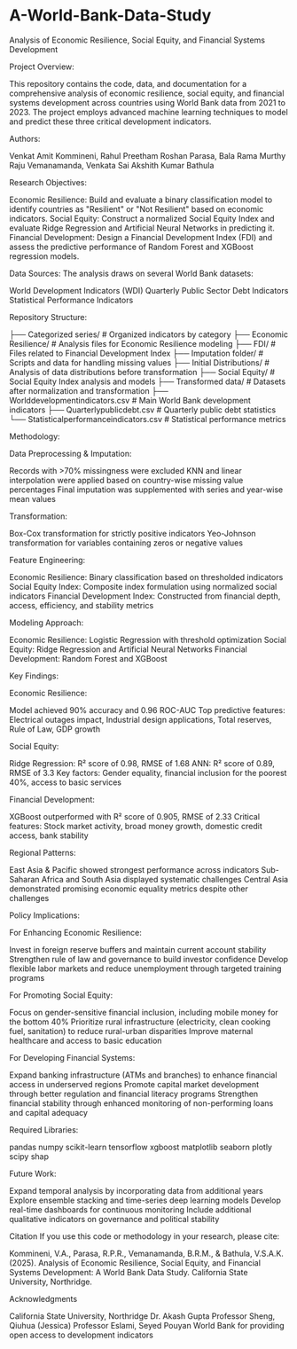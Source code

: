 # A-World-Bank-Data-Study
Analysis of Economic Resilience, Social Equity, and Financial Systems Development

Project Overview:

This repository contains the code, data, and documentation for a comprehensive analysis of economic resilience, social equity, and financial systems development across countries using World Bank data from 2021 to 2023. The project employs advanced machine learning techniques to model and predict these three critical development indicators.

Authors: 

Venkat Amit Kommineni,
Rahul Preetham Roshan Parasa,
Bala Rama Murthy Raju Vemanamanda,
Venkata Sai Akshith Kumar Bathula

Research Objectives:

Economic Resilience: Build and evaluate a binary classification model to identify countries as "Resilient" or "Not Resilient" based on economic indicators.
Social Equity: Construct a normalized Social Equity Index and evaluate Ridge Regression and Artificial Neural Networks in predicting it.
Financial Development: Design a Financial Development Index (FDI) and assess the predictive performance of Random Forest and XGBoost regression models.

Data Sources:
The analysis draws on several World Bank datasets:

World Development Indicators (WDI)
Quarterly Public Sector Debt Indicators
Statistical Performance Indicators

Repository Structure:

├── Categorized series/          # Organized indicators by category
├── Economic Resilience/         # Analysis files for Economic Resilience modeling
├── FDI/                         # Files related to Financial Development Index
├── Imputation folder/           # Scripts and data for handling missing values
├── Initial Distributions/       # Analysis of data distributions before transformation
├── Social Equity/               # Social Equity Index analysis and models
├── Transformed data/            # Datasets after normalization and transformation
├── Worlddevelopmentindicators.csv  # Main World Bank development indicators
├── Quarterlypublicdebt.csv      # Quarterly public debt statistics
└── Statisticalperformanceindicators.csv  # Statistical performance metrics

Methodology:

Data Preprocessing & Imputation:

Records with >70% missingness were excluded
KNN and linear interpolation were applied based on country-wise missing value percentages
Final imputation was supplemented with series and year-wise mean values

Transformation:

Box-Cox transformation for strictly positive indicators
Yeo-Johnson transformation for variables containing zeros or negative values

Feature Engineering:

Economic Resilience: Binary classification based on thresholded indicators
Social Equity Index: Composite index formulation using normalized social indicators
Financial Development Index: Constructed from financial depth, access, efficiency, and stability metrics

Modeling Approach:

Economic Resilience: Logistic Regression with threshold optimization
Social Equity: Ridge Regression and Artificial Neural Networks
Financial Development: Random Forest and XGBoost

Key Findings:

Economic Resilience:

Model achieved 90% accuracy and 0.96 ROC-AUC
Top predictive features: Electrical outages impact, Industrial design applications, Total reserves, Rule of Law, GDP growth


Social Equity:

Ridge Regression: R² score of 0.98, RMSE of 1.68
ANN: R² score of 0.89, RMSE of 3.3
Key factors: Gender equality, financial inclusion for the poorest 40%, access to basic services


Financial Development:

XGBoost outperformed with R² score of 0.905, RMSE of 2.33
Critical features: Stock market activity, broad money growth, domestic credit access, bank stability


Regional Patterns:

East Asia & Pacific showed strongest performance across indicators
Sub-Saharan Africa and South Asia displayed systematic challenges
Central Asia demonstrated promising economic equality metrics despite other challenges



Policy Implications: 

For Enhancing Economic Resilience:

Invest in foreign reserve buffers and maintain current account stability
Strengthen rule of law and governance to build investor confidence
Develop flexible labor markets and reduce unemployment through targeted training programs

For Promoting Social Equity:

Focus on gender-sensitive financial inclusion, including mobile money for the bottom 40%
Prioritize rural infrastructure (electricity, clean cooking fuel, sanitation) to reduce rural-urban disparities
Improve maternal healthcare and access to basic education

For Developing Financial Systems:

Expand banking infrastructure (ATMs and branches) to enhance financial access in underserved regions
Promote capital market development through better regulation and financial literacy programs
Strengthen financial stability through enhanced monitoring of non-performing loans and capital adequacy

Required Libraries:

pandas
numpy
scikit-learn
tensorflow
xgboost
matplotlib
seaborn
plotly
scipy
shap

Future Work:

Expand temporal analysis by incorporating data from additional years
Explore ensemble stacking and time-series deep learning models
Develop real-time dashboards for continuous monitoring
Include additional qualitative indicators on governance and political stability

Citation
If you use this code or methodology in your research, please cite:

Kommineni, V.A., Parasa, R.P.R., Vemanamanda, B.R.M., & Bathula, V.S.A.K. (2025). 
Analysis of Economic Resilience, Social Equity, and Financial Systems Development: 
A World Bank Data Study. California State University, Northridge.

Acknowledgments

California State University, Northridge
Dr. Akash Gupta
Professor Sheng, Qiuhua (Jessica)
Professor Eslami, Seyed Pouyan
World Bank for providing open access to development indicators
